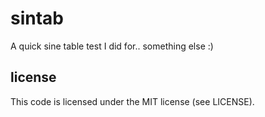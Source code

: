# sintab

A quick sine table test I did for.. something else :)

## license

This code is licensed under the MIT license (see LICENSE).
